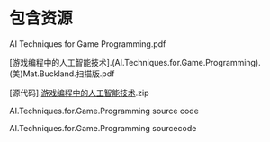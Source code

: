 # 包含资源


AI Techniques for Game Programming.pdf

[游戏编程中的人工智能技术].(AI.Techniques.for.Game.Programming).(美)Mat.Buckland.扫描版.pdf

[源代码].[游戏编程中的人工智能技术](AI.Techniques.for.Game.Programming).zip

AI.Techniques.for.Game.Programming source code

AI.Techniques.for.Game.Programming sourcecode

